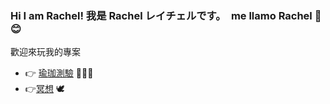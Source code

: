 ### Hi I am Rachel! 我是 Rachel レイチェルです。　me llamo Rachel 👋 😊

歡迎來玩我的專案
- 👉 [瑜珈測驗](https://butterfly-l.github.io/meditation/meditation.html) 🧘🏻‍♀️
- 👉[冥想](https://butterfly-l.github.io/36deg-yoga/yogatest.html) 🕊 


<!--
**Butterfly-L/Butterfly-L** is a ✨ _special_ ✨ repository because its `README.md` (this file) appears on your GitHub profile.

Here are some ideas to get you started:

- 🔭 I’m currently working on ...
- 🌱 I’m currently learning ...
- 👯 I’m looking to collaborate on ...
- 🤔 I’m looking for help with ...
- 💬 Ask me about ...
- 📫 How to reach me: ...
- 😄 Pronouns: ...
- ⚡ Fun fact: ...
-->
